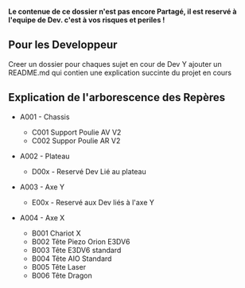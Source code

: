__Le contenue de ce dossier n'est pas encore Partagé, il est reservé à l'equipe de Dev. c'est à vos risques et periles !__

## Pour les Developpeur
Creer un dossier pour chaques sujet en cour de Dev
Y ajouter un README.md qui contien une explication succinte du projet en cours

## Explication de l'arborescence des Repères
* A001 - Chassis
  * C001 Support Poulie AV V2
  * C002 Suppor Poulie AR V2
  

* A002 - Plateau
  * D00x - Reservé Dev Lié au plateau

* A003 - Axe Y
  * E00x - Reservé aux Dev liés à l'axe Y

* A004 - Axe X
  * B001 Chariot X
  * B002 Tête Piezo Orion E3DV6
  * B003 Tête E3DV6 standard
  * B004 Tête AIO Standard
  * B005 Tête Laser
  * B006 Tête Dragon
 

